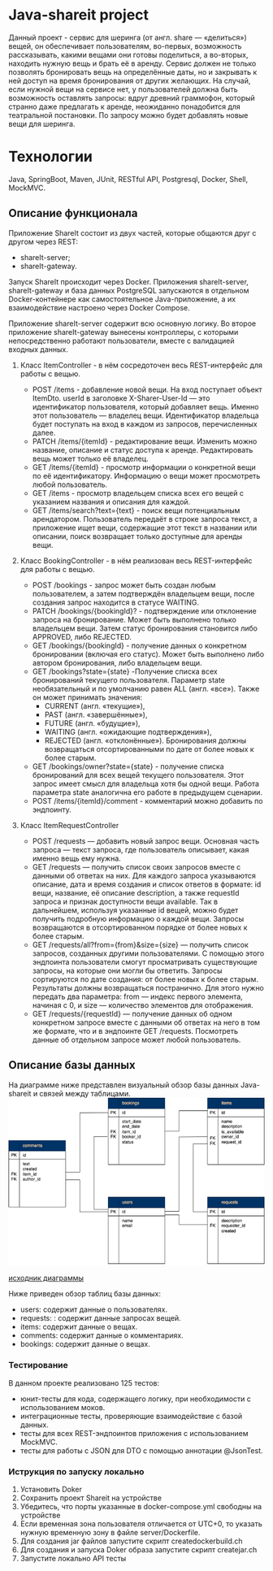# Java-shareit project
Данный проект - сервис для шеринга (от англ. share — «делиться») вещей, он обеспечивает пользователям, во-первых,
возможность рассказывать, какими вещами они готовы поделиться, а во-вторых, находить нужную вещь и брать её в аренду.
Сервис должен не только позволять бронировать вещь на определённые даты, но и закрывать к ней доступ на время 
бронирования от других желающих. На случай, если нужной вещи на сервисе нет, у пользователей должна быть возможность 
оставлять запросы: вдруг древний граммофон, который странно даже предлагать к аренде, неожиданно понадобится для 
театральной постановки. По запросу можно будет добавлять новые вещи для шеринга.

# Технологии
Java, SpringBoot, Maven, JUnit, RESTful API, Postgresql, Docker, Shell, MockMVC.

## Описание функционала
Приложение ShareIt состоит из двух частей, которые общаются друг с другом через REST: 
- shareIt-server;
- shareIt-gateway. 

Запуск ShareIt происходит через Docker. 
Приложения shareIt-server, shareIt-gateway и база данных PostgreSQL запускаются в отдельном Docker-контейнере как 
самостоятельное Java-приложение, а их взаимодействие настроено через Docker Compose.

Приложение shareIt-server содержит всю основную логику.
Во второе приложение shareIt-gateway вынесены контроллеры, с которыми непосредственно работают пользователи, вместе
с валидацией входных данных.

1. Класс ItemController - в нём сосредоточен весь REST-интерфейс для работы с вещью.
   - POST /items - добавление новой вещи. На вход поступает объект ItemDto. userId в заголовке X-Sharer-User-Id — 
    это идентификатор пользователя, который добавляет вещь. Именно этот пользователь — владелец вещи. 
    Идентификатор владельца будет поступать на вход в каждом из запросов, перечисленных далее.
   - PATCH /items/{itemId} - редактирование вещи. Изменить можно название, описание и статус доступа к аренде. 
    Редактировать вещь может только её владелец.
   - GET /items/{itemId} - просмотр информации о конкретной вещи по её идентификатору. Информацию о вещи может 
   просмотреть любой пользователь.
   - GET /items - просмотр владельцем списка всех его вещей с указанием названия и описания для каждой.
   - GET /items/search?text={text} - поиск вещи потенциальным арендатором. Пользователь передаёт в строке запроса текст,
   а приложение ищет вещи, содержащие этот текст в названии или описании, поиск возвращает только доступные для аренды вещи.

2. Класс BookingController - в нём реализован весь REST-интерфейс для работы с вещью.
   - POST /bookings - запрос может быть создан любым пользователем, а затем подтверждён владельцем вещи, после создания
   запрос находится в статусе WAITING.
   - PATCH /bookings/{bookingId}? - подтверждение или отклонение запроса на бронирование. Может быть выполнено только 
   владельцем вещи. Затем статус бронирования становится либо APPROVED, либо REJECTED.
   - GET /bookings/{bookingId} - получение данных о конкретном бронировании (включая его статус). Может быть выполнено 
   либо автором бронирования, либо владельцем вещи.
   - GET /bookings?state={state} -Получение списка всех бронирований текущего пользователя. Параметр state необязательный 
   и по умолчанию равен ALL (англ. «все»). Также он может принимать значения:
     - CURRENT (англ. «текущие»),
     - PAST (англ. «завершённые»), 
     - FUTURE (англ. «будущие»), 
     - WAITING (англ. «ожидающие подтверждения»), 
     - REJECTED (англ. «отклонённые»). 
     Бронирования должны возвращаться отсортированными по дате от более новых к более старым.
   - GET /bookings/owner?state={state} - получение списка бронирований для всех вещей текущего пользователя. Этот запрос 
   имеет смысл для владельца хотя бы одной вещи. Работа параметра state аналогична его работе в предыдущем сценарии.
   - POST /items/{itemId}/comment - комментарий можно добавить по эндпоинту.
   
3. Класс ItemRequestController
   - POST /requests — добавить новый запрос вещи. Основная часть запроса — текст запроса, где пользователь описывает,
   какая именно вещь ему нужна.
   - GET /requests — получить список своих запросов вместе с данными об ответах на них. 
   Для каждого запроса указываются описание, дата и время создания и список ответов в формате: id вещи, название, 
   её описание description, а также requestId запроса и признак доступности вещи available. Так в дальнейшем,
   используя указанные id вещей, можно будет получить подробную информацию о каждой вещи. 
   Запросы возвращаются в отсортированном порядке от более новых к более старым.
   - GET /requests/all?from={from}&size={size} — получить список запросов, созданных другими пользователями.
   С помощью этого эндпоинта пользователи смогут просматривать существующие запросы, на которые они могли бы ответить. 
   Запросы сортируются по дате создания: от более новых к более старым. Результаты должны возвращаться постранично. 
   Для этого нужно передать два параметра: from — индекс первого элемента, начиная с 0, 
   и size — количество элементов для отображения.
   - GET /requests/{requestId} — получение данных об одном конкретном запросе вместе с данными об ответах на него в том
   же формате, что и в эндпоинте GET /requests. Посмотреть данные об отдельном запросе может любой пользователь.

## Описание базы данных
На диаграмме ниже представлен визуальный обзор базы данных Java-shareit и связей между таблицами.
![Java-shareit project data base](server/src/main/resources/db_schema_shareit.png)

[исходник диаграммы](https://drive.google.com/file/d/1GrEYdtTaxIOHjS7wLhHCFe4MVzbduqSR/view?usp=sharing)

Ниже приведен обзор таблиц базы данных:
- users: содержит данные о пользователях.
- requests: : содержит данные запросах вещей.
- items: содержит данные о вещах.
- comments: содержит данные о комментариях.
- bookings: содержит данные о вещах.

### Тестирование

В данном проекте реализовано 125 тестов:
- юнит-тесты для кода, содержащего логику, при необходимости с использованием моков.
- интеграционные тесты, проверяющие взаимодействие с базой данных.
- тесты для всех REST-эндпоинтов приложения с использованием MockMVC.
- тесты для работы с JSON для DTO с помощью аннотации @JsonTest.

### Иструкция по запуску локально

1. Установить Doker
2. Сохранить проект Shareit на устройстве
3. Убедитесь, что порты указанные в docker-compose.yml свободны на устройстве
4. Если временная зона пользователя отличается от UTC+0, то указать нужную временную зону в файле server/Dockerfile.
5. Для создания jar файлов запустите скрипт createdockerbuild.ch
6. Для создания и запуска Doker образа запустите скрипт createjar.ch
7. Запустите локально API тесты
